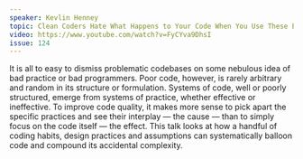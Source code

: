 ```yaml
---
speaker: Kevlin Henney
topic: Clean Coders Hate What Happens to Your Code When You Use These Enterprise Programming Tricks
video: https://www.youtube.com/watch?v=FyCYva9DhsI
issue: 124
---
```


It is all to easy to dismiss problematic codebases on some nebulous idea of bad practice or bad programmers. Poor code, however, is rarely arbitrary and random in its structure or formulation. Systems of code, well or poorly structured, emerge from systems of practice, whether effective or ineffective. To improve code quality, it makes more sense to pick apart the specific practices and see their interplay — the cause — than to simply focus on the code itself — the effect. This talk looks at how a handful of coding habits, design practices and assumptions can systematically balloon code and compound its accidental complexity.

